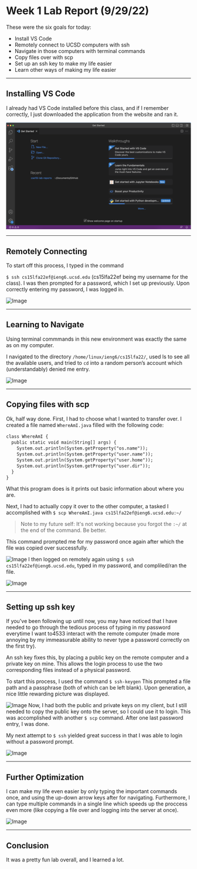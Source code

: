 # Week 1 Lab Report (9/29/22)

These were the six goals for today:
* Install VS Code
* Remotely connect to UCSD computers with ssh
* Navigate in those computers with terminal commands
* Copy files over with scp
* Set up an ssh key to make my life easier
* Learn other ways of making my life easier
---

## Installing VS Code
I already had VS Code installed before this class, and if I remember correctly, I just downloaded the application from the website and ran it.

![Image](images/lab1/vscode.png)

---
## Remotely Connecting
To start off this process, I typed in the command

```$ ssh cs15lfa22ef@ieng6.ucsd.edu```
(cs15lfa22ef being my username for the class).
I was then prompted for a password, which I set up previously. Upon correctly entering my password, I was logged in.

![Image](images/lab1/login.png)

---
## Learning to Navigate
Using terminal commmands in this new environment was exactly the same as on my computer.

I navigated to the directory 
```/home/linux/ieng6/cs15lfa22/```, used ls to see all the available users, and tried to ```cd``` into a random person’s account which (understandably) denied me entry.

![Image](images/lab1/denied.png)

---
## Copying files with scp
Ok, half way done.
First, I had to choose what I wanted to transfer over. I created a file named  ```WhereAmI.java``` filled with the following code:
```
class WhereAmI {
  public static void main(String[] args) {
    System.out.println(System.getProperty("os.name"));
    System.out.println(System.getProperty("user.name"));
    System.out.println(System.getProperty("user.home"));
    System.out.println(System.getProperty("user.dir"));
  }
}
```
What this program does is it prints out basic information about where you are.

Next, I had to actually copy it over to the other computer, a tasked I accomplished with ```$ scp WhereAmI.java cs15lfa22ef@ieng6.ucsd.edu:~/```
> Note to my future self: It's not working because you forgot the ```:~/``` at the end of the command. Be better.

This command prompted me for my password once again after which the file was copied over successfully.

![Image](images/lab1/copy.png)
I then logged on remotely again using ```$ ssh cs15lfa22ef@ieng6.ucsd.edu```, typed in my password, and compliled/ran the file.

![Image](images/lab1/transfer.png)

---
## Setting up ssh key
If you've been following up until now, you may have noticed that I have needed to go through the tedious process of typing in my password everytime I want to4533 interact with the remote computer (made more annoying by my immeasurable ability to never type a password correctly on the first try). 

An ssh key fixes this, by placing a public key on the remote computer and a private key on mine. This allows the login process to use the two corresponding files instead of a physical password.

To start this process, I used the command ```$ ssh-keygen``` This prompted a file path and a passphrase (both of which can be left blank). Upon generation, a nice little rewarding picture was displayed.

![Image](images/lab1/art.png)
Now, I had both the public and private keys on my client, but I still needed to copy the public key onto the server, so I could use it to login. This was accomplished with another ```$ scp``` command. After one last password entry, I was done. 

My next attempt to ```$ ssh``` yielded great success in that I was able to login without a password prompt.

![Image](images/lab1/ssh.png)

---
## Further Optimization
I can make my life even easier by only typing the important commands once, and using the up-down arrow keys after for navigating. Furthermore, I can type multiple commands in a single line which speeds up the proccess even more (like copying a file over and logging into the server at once).

![Image](images/lab1/easy.png)

---
## Conclusion
It was a pretty fun lab overall, and I learned a lot.



